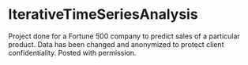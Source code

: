 # IterativeTimeSeriesAnalysis
Project done for a Fortune 500 company to predict sales of a particular product. Data has been changed and anonymized to protect client confidentiality. Posted with permission. 
